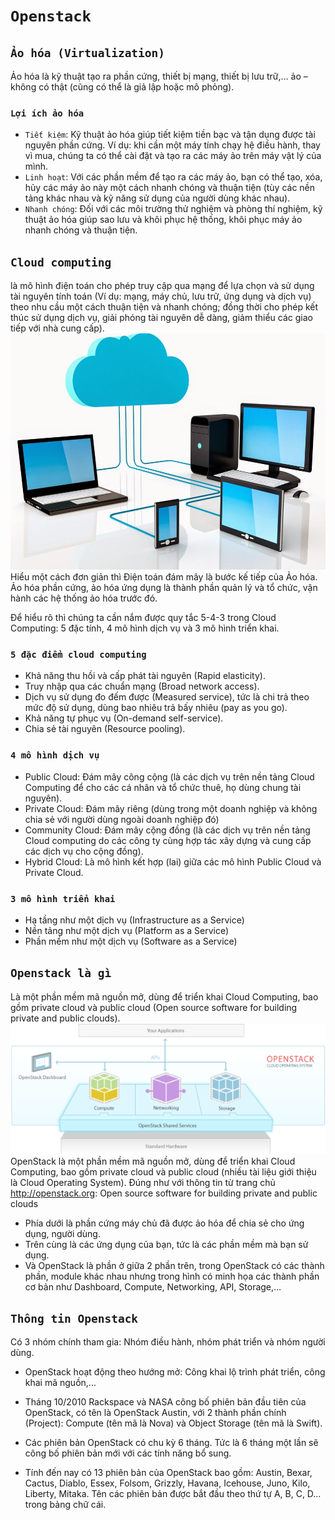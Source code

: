 # `Openstack`
## `Ảo hóa (Virtualization)`
 Ảo hóa là kỹ thuật tạo ra phần cứng, thiết bị  mạng, thiết bị lưu trữ,… ảo – không có thật (cũng có thể là giả lập hoặc mô phỏng).
 ### `Lợi ích ảo hóa`
- `Tiết kiệm`: Kỹ thuật ảo hóa giúp tiết kiệm tiền bạc và tận dụng được tài nguyên phần cứng. Ví dụ: khi cần một máy tính chạy hệ điều hành, thay vì mua, chúng ta có thể cài đặt và tạo ra các máy ảo trên máy vật lý của mình.
- `Linh hoạt`: Với các phần mềm để tạo ra các máy ảo, bạn có thể tạo, xóa, hủy các máy ảo này một cách nhanh chóng và thuận tiện (tùy các nền tảng khác nhau và kỹ năng sử dụng của người dùng khác nhau).
- `Nhanh chóng`: Đối với các môi trường thử nghiệm và phòng thí nghiệm, kỹ thuật ảo hóa giúp sao lưu và khôi phục hệ thống, khôi phục máy ảo nhanh chóng và thuận tiện.  
## `Cloud computing`
là mô hình điện toán cho phép truy cập qua mạng để lựa chọn và sử dụng tài nguyên tính toán (Ví dụ: mạng, máy chủ, lưu trữ, ứng dụng và dịch vụ) theo nhu cầu một cách thuận tiện và nhanh chóng; đồng thời cho phép kết thúc sử dụng dịch vụ, giải phóng tài nguyên dễ dàng, giảm thiểu các giao tiếp với nhà cung cấp).
![cloudserver](../img/cloudserver.jpg)
Hiểu một cách đơn giản thì Điện toán đám mây là bước kế tiếp của Ảo hóa. Ảo hóa phần cứng, ảo hóa ứng dụng là thành phần quản lý và tổ chức, vận hành các hệ thống ảo hóa trước đó.

Để hiểu rõ thì chúng ta cần nắm được quy tắc 5-4-3 trong Cloud Computing: 5 đặc tính, 4 mô hình dịch vụ và 3 mô hình triển khai.
### `5 đặc điểm cloud computing`
- Khả năng thu hồi và cấp phát tài nguyên (Rapid elasticity). 
- Truy nhập qua các chuẩn mạng (Broad network access).
- Dịch vụ sử dụng đo đếm được (Measured service), tức là chi trả theo mức độ sử dụng, dùng bao nhiêu trả bấy nhiêu (pay as you go). 
- Khả năng tự phục vụ (On-demand self-service). 
- Chia sẻ tài nguyên (Resource pooling).
### `4 mô hình dịch vụ`
- Public Cloud: Đám mây công cộng (là các dịch vụ trên nền tảng Cloud Computing để cho các cá nhân và tổ chức thuê, họ dùng chung tài nguyên). 
- Private Cloud: Đám mây riêng (dùng trong một doanh nghiệp và không chia sẻ với người dùng ngoài doanh nghiệp đó) 
- Community Cloud: Đám mây cộng đồng (là các dịch vụ trên nền tảng Cloud computing do các công ty cùng hợp tác xây dựng và cung cấp các dịch vụ cho cộng đồng). 
- Hybrid Cloud: Là mô hình kết hợp (lai) giữa các mô hình Public Cloud và Private Cloud.
### `3 mô hình triển khai`
- Hạ tầng như một dịch vụ (Infrastructure as a Service) 
- Nền tảng như một dịch vụ (Platform as a Service) 
- Phần mềm như một dịch vụ (Software as a Service)
## `Openstack là gì`
Là một phần mềm mã nguồn mở, dùng để triển khai Cloud Computing, bao gồm private cloud và public cloud (Open source software for building private and public clouds).
![openstack](../img/openstack.png)
OpenStack là một phần mềm mã nguồn mở, dùng để triển khai Cloud Computing, bao gồm private cloud và public cloud (nhiều tài liệu giới thiệu là Cloud Operating System). Đúng như với thông tin từ trang chủ http://openstack.org: Open source software for building private and public clouds
- Phía dưới là phần cứng máy chủ đã được ảo hóa để chia sẻ cho ứng dụng, người dùng.
- Trên cùng là các ứng dụng của bạn, tức là các phần mềm mà bạn sử dụng. 
- Và OpenStack là phần ở giữa 2 phần trên, trong OpenStack có các thành phần, module khác nhau nhưng trong hình có minh họa các thành phần cơ bản như Dashboard, Compute, Networking, API, Storage,…

## `Thông tin Openstack`
 Có 3 nhóm chính tham gia: Nhóm điều hành, nhóm phát triển và nhóm người dùng.

- OpenStack hoạt động theo hướng mở: Công khai lộ trình phát triển, công khai mã nguồn,...

- Tháng 10/2010 Rackspace và NASA công bố phiên bản đầu tiên của OpenStack, có tên là OpenStack Austin, với 2 thành phần chính (Project): Compute (tên mã là Nova) và Object Storage (tên mã là Swift).

- Các phiên bản OpenStack có chu kỳ 6 tháng. Tức là 6 tháng một lần sẽ công bố phiên bản mới với các tính năng bổ sung. 

- Tính đến nay có 13 phiên bản của OpenStack bao gồm: Austin, Bexar, Cactus, Diablo, Essex, Folsom, Grizzly, Havana, Icehouse, Juno, Kilo, Liberty, Mitaka. Tên các phiên bản được bắt đầu theo thứ tự A, B, C, D… trong bảng chữ cái. 